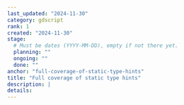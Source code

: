 ```yaml
---
last_updated: "2024-11-30"
category: gdscript
rank: 1
created: "2024-11-30"
stage:
  # Must be dates (YYYY-MM-DD), empty if not there yet.
  planning: ""
  ongoing: ""
  done: ""
anchor: "full-coverage-of-static-type-hints"
title: "Full coverage of static type hints"
description: |
details:
---
```

